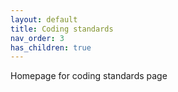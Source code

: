 ```yaml
---
layout: default
title: Coding standards
nav_order: 3
has_children: true
---
```


Homepage for coding standards page